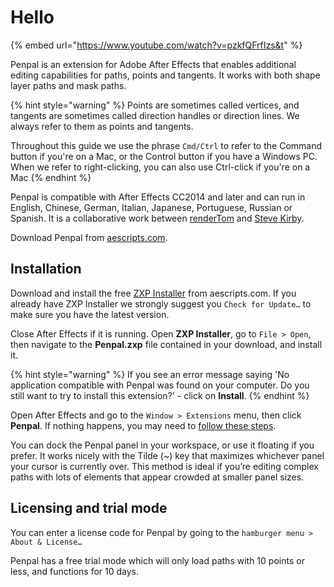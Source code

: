 # Hello

{% embed url="https://www.youtube.com/watch?v=pzkfQFrfIzs&t" %}

Penpal is an extension for Adobe After Effects that enables additional editing capabilities for paths, points and tangents. It works with both shape layer paths and mask paths.

{% hint style="warning" %}
Points are sometimes called vertices, and tangents are sometimes called direction handles or direction lines. We always refer to them as points and tangents.

Throughout this guide we use the phrase `Cmd/Ctrl` to refer to the Command button if you're on a Mac, or the Control button if you have a Windows PC. When we refer to right-clicking, you can also use Ctrl-click if you're on a Mac
{% endhint %}

Penpal is compatible with After Effects CC2014 and later and can run in English, Chinese, German, Italian, Japanese, Portuguese, Russian or Spanish. It is a collaborative work between [renderTom](https://aescripts.com/authors/q-r/rendertom/) and [Steve Kirby](https://stevekirby.co.uk).

Download Penpal from [aescripts.com](https://aescripts.com/penpal/).

## Installation

Download and install the free [ZXP Installer](https://aescripts.com/learn/zxp-installer/) from aescripts.com. If you already have ZXP Installer we strongly suggest you `Check for Update…` to make sure you have the latest version.

Close After Effects if it is running. Open **ZXP Installer**, go to `File > Open`, then navigate to the **Penpal.zxp** file contained in your download, and install it.

{% hint style="warning" %}
If you see an error message saying 'No application compatible with Penpal was found on your computer. Do you still want to try to install this extension?' - click on **Install**.
{% endhint %}

Open After Effects and go to the `Window > Extensions` menu, then click **Penpal**. If nothing happens, you may need to [follow these steps](faqs.md#when-i-click-on-window-greater-than-extensions-greater-than-penpal-nothing-happens).

You can dock the Penpal panel in your workspace, or use it floating if you prefer. It works nicely with the Tilde (\~) key that maximizes whichever panel your cursor is currently over. This method is ideal if you’re editing complex paths with lots of elements that appear crowded at smaller panel sizes.

## Licensing and trial mode

You can enter a license code for Penpal by going to the `hamburger menu > About & License…`&#x20;

Penpal has a free trial mode which will only load paths with 10 points or less, and functions for 10 days.
